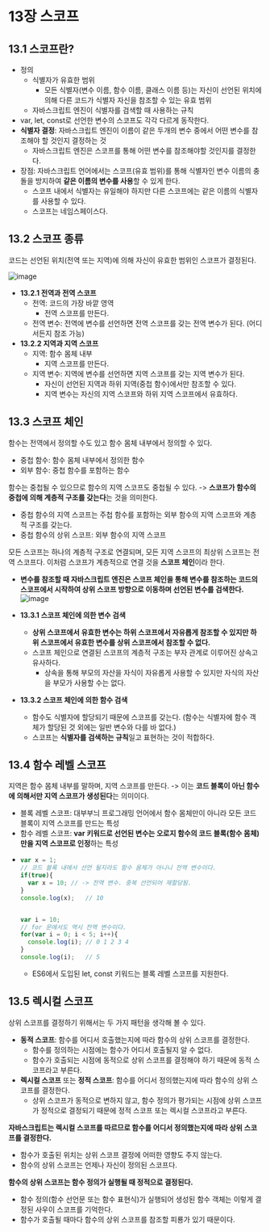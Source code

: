 # 13장 스코프

## 13.1 스코프란?
- 정의
  - 식별자가 유효한 범위
    - 모든 식별자(변수 이름, 함수 이름, 클래스 이름 등)는 자신이 선언된 위치에 의해 다른 코드가 식별자 자신을 참조할 수 있는 유효 범위
  - 자바스크립트 엔진이 식별자를 검색할 때 사용하는 규칙
- var, let, const로 선언한 변수의 스코프도 각각 다르게 동작한다.
- **식별자 결정**: 자바스크립트 엔진이 이름이 같은 두개의 변수 중에서 어떤 변수를 참조해야 할 것인지 결정하는 것
  - 자바스크립트 엔진은 스코프를 통해 어떤 변수를 참조해야할 것인지를 결정한다.
- 장점: 자바스크립트 언어에서는 스코프(유효 범위)를 통해 식별자인 변수 이름의 충돌을 방지하여 **같은 이름의 변수를 사용**할 수 있게 한다.
  - 스코프 내에서 식별자는 유일해야 하지만 다른 스코프에는 같은 이름의 식별자를 사용할 수 있다.
  - 스코프는 네임스페이스다.

## 13.2 스코프 종류
코드는 선언된 위치(전역 또는 지역)에 의해 자신이 유효한 범위인 스코프가 결정된다. 

![image](https://github.com/user-attachments/assets/9779e359-cb9b-42fb-b103-dc8fe496745c)

- **13.2.1 전역과 전역 스코프**
  - 전역: 코드의 가장 바깥 영역
    - 전역 스코프를 만든다.
  - 전역 변수: 전역에 변수를 선언하면 전역 스코프를 갖는 전역 변수가 된다. (어디서든지 참조 가능)
- **13.2.2 지역과 지역 스코프**
  - 지역: 함수 몸체 내부
    - 지역 스코프를 만든다.
  - 지역 변수: 지역에 변수를 선언하면 지역 스코프를 갖는 지역 변수가 된다.
    - 자신이 선언된 지역과 하위 지역(중첩 함수)에서만 참조할 수 있다.
    - 지역 변수는 자신의 지역 스코프와 하위 지역 스코프에서 유효하다.

## 13.3 스코프 체인
함수는 전역에서 정의할 수도 있고 함수 몸체 내부에서 정의할 수 있다.
  - 중첩 함수: 함수 몸체 내부에서 정의한 함수
  - 외부 함수: 중첩 함수를 포함하는 함수

함수는 중첩될 수 있으므로 함수의 지역 스코프도 중첩될 수 있다. -> **스코프가 함수의 중첩에 의해 계층적 구조를 갖는다**는 것을 의미한다.
  - 중첩 함수의 지역 스코프는 주첩 함수를 포함하는 외부 함수의 지역 스코프와 계층적 구조를 갖는다.
  - 중첩 함수의 상위 스코프: 외부 함수의 지역 스코프

모든 스코프는 하나의 계층적 구조로 연결되며, 모든 지역 스코프의 최상위 스코프는 전역 스코프다. 이처럼 스코프가 계층적으로 연결 것을 **스코프 체인**이라 한다.
  - **변수를 참조할 때 자바스크립트 엔진은 스코프 체인을 통해 변수를 참조하는 코드의 스코프에서 시작하여 상위 스코프 방향으로 이동하며 선언된 변수를 검색한다.**
![image](https://github.com/user-attachments/assets/280c549f-728e-48f1-ae1e-a0feba99027a)

- **13.3.1 스코프 체인에 의한 변수 검색**
  - **상위 스코프에서 유효한 변수는 하위 스코프에서 자유롭게 참조할 수 있지만 하위 스코프에서 유효한 변수를 상위 스코프에서 참조할 수 없다.**
  - 스코프 체인으로 연결된 스코프의 계층적 구조는 부자 관계로 이루어진 상속고 유사하다.
    - 상속을 통해 부모의 자산을 자식이 자유롭게 사용할 수 있지만 자식의 자산을 부모가 사용할 수는 없다.
- **13.3.2 스코프 체인에 의한 함수 검색**
  - 함수도 식별자에 할당되기 때문에 스코프를 갖는다.  (함수는 식별자에 함수 객체가 할당된 것 외에는 일반 변수와 다를 바 없다.)
  - 스코프는 **식별자를 검색하는 규칙**일고 표현하는 것이 적합하다.

## 13.4 함수 레벨 스코프
지역은 함수 몸체 내부를 말하며, 지역 스코프를 만든다. -> 이는 **코드 블록이 아닌 함수에 의해서만 지역 스코프가 생성된다**는 의미이다.
- 블록 레벨 스코프: 대부부늬 프로그래밍 언어에서 함수 몸체만이 아니라 모든 코드 블록이 지역 스코프를 만드는 특성
- 함수 레벨 스코프:  **var 키워드로 선언된 변수는 오로지 함수의 코드 블록(함수 몸체)만을 지역 스코프로 인정**하는 특성
- ```jsx
  var x = 1;
  // 코드 블록 내에서 선언 될지라도 함수 몸체가 아니니 전역 변수이다.
  if(true){
    var x = 10; // -> 전역 변수. 중복 선언되어 재할당됨.
  }
  console.log(x);	// 10
  
  
  var i = 10;
  // for 문에서도 역시 전역 변수이다.
  for(var i = 0; i < 5; i++){
    console.log(i);	// 0 1 2 3 4
  }
  console.log(i);	// 5
  ```
  - ES6에서 도입된 let, const 키워드는 블록 레벨 스코프를 지원한다.

## 13.5 렉시컬 스코프
상위 스코프를 결정하기 위해서는 두 가지 패턴을 생각해 볼 수 있다.

- **동적 스코프**: 함수를 어디서 호출했는지에 따라 함수의 상위 스코프를 결정한다.
  - 함수를 정의하는 시점에는 함수가 어디서 호출될지 알 수 없다.
  - 함수가 호출되는 시점에 동적으로 상위 스코프를 결정해야 하기 때문에 동적 스코프라고 부른다.
- **렉시컬 스코프** 또는 **정적 스코프**: 함수를 어디서 정의했는지에 따라 함수의 상위 스코프를 결정한다.
  - 상위 스코프가 동적으로 변하지 않고, 함수 정의가 평가되는 시점에 상위 스코프가 정적으로 결정되기 때문에 정적 스코프 또는 렉시컬 스코프라고 부른다.
 
**자바스크립트는 렉시컬 스코프를 따르므로 함수를 어디서 정의했는지에 따라 상위 스코프를 결정한다.**
  - 함수가 호출된 위치는 상위 스코프 결정에 어떠한 영향도 주지 않는다.
  - 함수의 상위 스코프는 언제나 자신이 정의된 스코프다.

**함수의 상위 스코프는 함수 정의가 실행될 때 정적으로 결정된다.**
  - 함수 정의(함수 선언문 또는 함수 표현식)가 실행되어 생성된 함수 객체는 이렇게 결정된 사우이 스코프를 기억한다.
  - 함수가 호출될 때마다 함수의 상위 스코프를 참조할 피룡가 있기 때문이다. 
